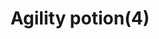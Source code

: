 ---
layout: item
title: Agility potion(4)
item-id: 3032
datatable: true
id: 3032
name: "Agility potion(4)"
members: true
lowalch: 80
highalch: 120
examine: "4 doses of Agility potion."
monsters:
  - id: 4210
    name: "Possessed Priest"
    members: true
    combat_level: 91
    wiki_url: "https://oldschool.runescape.wiki/w/Possessed_Priest"
    drops:
      - quantity: "1"
        rarity: null
    image: "https://oldschool.runescape.wiki/images/1/11/Possessed_Priest.png?c2e05"
---